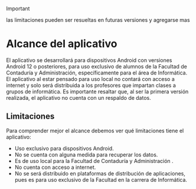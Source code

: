 > [!IMPORTANT]
> las limitaciones pueden ser resueltas en futuras versiones y agregarse mas

# Alcance del aplicativo
El aplicativo se desarrollará para dispositivos Android con versiones Android 12 o posteriores, para uso exclusivo de alumnos de la Facultad de Contaduría y Administración, específicamente para el área de Informática. 
El aplicativo al estar pensado para uso local no contará con acceso a internet y solo será distribuida a los profesores que impartan clases a grupos de informática. Es importante resaltar que, al ser la primera versión realizada, el aplicativo no cuenta con un respaldo de datos.

## Limitaciones 

Para comprender mejor el alcance debemos ver qué limitaciones tiene el aplicativo: 
+ Uso exclusivo para dispositivos Android.
+ No se cuenta con alguna medida para recuperar los datos.
+ Es de uso local para la Facultad de Contaduría y Administración .
+ No cuenta con acceso a internet.
+ No se será distribuido en plataformas de distribución de aplicaciones, pues es para uso exclusivo de la Facultad en la carrera de Informática.
